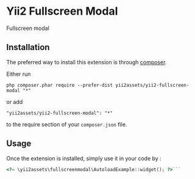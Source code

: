 Yii2 Fullscreen Modal
=====================
Fullscreen modal

Installation
------------

The preferred way to install this extension is through [composer](http://getcomposer.org/download/).

Either run

```
php composer.phar require --prefer-dist yii2assets/yii2-fullscreen-modal "*"
```

or add

```
"yii2assets/yii2-fullscreen-modal": "*"
```

to the require section of your `composer.json` file.


Usage
-----

Once the extension is installed, simply use it in your code by  :

```php
<?= \yii2assets\fullscreenmodal\AutoloadExample::widget(); ?>```